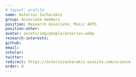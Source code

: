 ```yaml
---
# layout: profile
name: Asterios Zacharakis
group: Associate members
position: Research Associate, Music AUTh
position-other:
avatar: assets/img/people/asterios.webp
research-interests: 
github: 
email: 
scholar: 
twitter: 
redirect: https://asteriszacharakis.wixsite.com/science
order: 8
---
```

